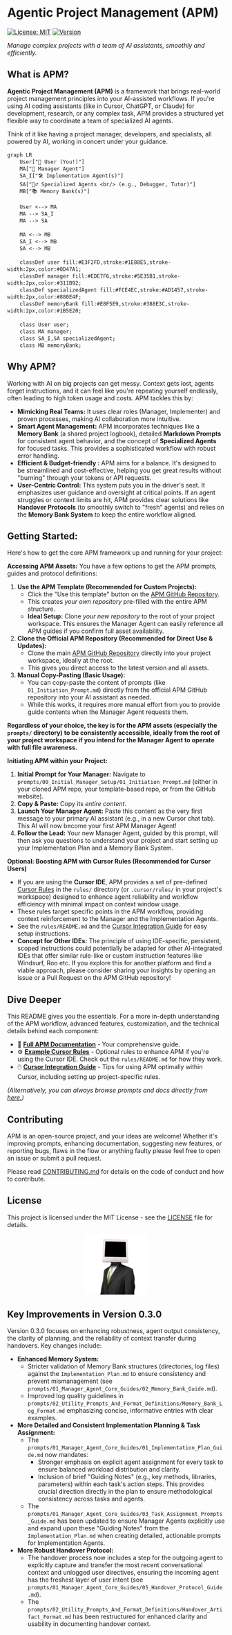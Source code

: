 # Agentic Project Management (APM)

[![License: MIT](https://img.shields.io/badge/License-MIT-yellow.svg)](https://opensource.org/licenses/MIT) [![Version](https://img.shields.io/badge/version-v0.3.0-blue)](https://github.com/sdi2200262/agentic-project-management/releases/tag/v0.3.0)

_Manage complex projects with a team of AI assistants, smoothly and efficiently._

## What is APM?

**Agentic Project Management (APM)** is a framework that brings real-world project management principles into your AI-assisted workflows. If you're using AI coding assistants (like in Cursor, ChatGPT, or Claude) for development, research, or any complex task, APM provides a structured yet flexible way to coordinate a team of specialized AI agents.

Think of it like having a project manager, developers, and specialists, all powered by AI, working in concert under your guidance.

```mermaid
graph LR
    User["👤 User (You!)"]
    MA["🤖 Manager Agent"]
    SA_I["🛠️ Implementation Agent(s)"]
    SA["🕵️‍♂️ Specialized Agents <br/> (e.g., Debugger, Tutor)"]
    MB["📚 Memory Bank(s)"]

    User <--> MA
    MA --> SA_I
    MA --> SA

    MA <--> MB
    SA_I <--> MB
    SA <--> MB

    classDef user fill:#E3F2FD,stroke:#1E88E5,stroke-width:2px,color:#0D47A1;
    classDef manager fill:#EDE7F6,stroke:#5E35B1,stroke-width:2px,color:#311B92;
    classDef specializedAgent fill:#FCE4EC,stroke:#AD1457,stroke-width:2px,color:#880E4F;
    classDef memoryBank fill:#E8F5E9,stroke:#388E3C,stroke-width:2px,color:#1B5E20;

    class User user;
    class MA manager;
    class SA_I,SA specializedAgent;
    class MB memoryBank;
```

## Why APM?

Working with AI on big projects can get messy. Context gets lost, agents forget instructions, and it can feel like you're repeating yourself endlessly, often leading to high token usage and costs. APM tackles this by:

- **Mimicking Real Teams:** It uses clear roles (Manager, Implementer) and proven processes, making AI collaboration more intuitive.
- **Smart Agent Management:** APM incorporates techniques like a **Memory Bank** (a shared project logbook), detailed **Markdown Prompts** for consistent agent behavior, and the concept of **Specialized Agents** for focused tasks. This provides a sophisticated workflow with robust error handling.
- **Efficient & Budget-friendly :** APM aims for a balance. It's designed to be streamlined and cost-effective, helping you get great results without "burning" through your tokens or API requests.
- **User-Centric Control:** This system puts you in the driver's seat. It emphasizes user guidance and oversight at critical points. If an agent struggles or context limits are hit, APM provides clear solutions like **Handover Protocols** (to smoothly switch to "fresh" agents) and relies on the **Memory Bank System** to keep the entire workflow aligned.

## Getting Started:

Here's how to get the core APM framework up and running for your project:

**Accessing APM Assets:** You have a few options to get the APM prompts, guides and protocol definitions:

1.  **Use the APM Template (Recommended for Custom Projects):**
    - Click the "Use this template" button on the [APM GitHub Repository](https://github.com/sdi2200262/agentic-project-management).
    - This creates _your own repository_ pre-filled with the entire APM structure.
    - **Ideal Setup:** Clone _your new repository_ to the root of your project workspace. This ensures the Manager Agent can easily reference all APM guides if you confirm full asset availability.
2.  **Clone the Official APM Repository (Recommended for Direct Use & Updates):**
    - Clone the main [APM GitHub Repository](https://github.com/sdi2200262/agentic-project-management) directly into your project workspace, ideally at the root.
    - This gives you direct access to the latest version and all assets.
3.  **Manual Copy-Pasting (Basic Usage):**
    - You can copy-paste the content of prompts (like `01_Initiation_Prompt.md`) directly from the official APM GitHub repository into your AI assistant as needed.
    - While this works, it requires more manual effort from you to provide guide contents when the Manager Agent requests them.

**Regardless of your choice, the key is for the APM assets (especially the `prompts/` directory) to be consistently accessible, ideally from the root of your project workspace if you intend for the Manager Agent to operate with full file awareness.**

**Initiating APM within your Project:**

1.  **Initial Prompt for Your Manager:** Navigate to `prompts/00_Initial_Manager_Setup/01_Initiation_Prompt.md` (either in your cloned APM repo, your template-based repo, or from the GitHub website).
2.  **Copy & Paste:** Copy its _entire content_.
3.  **Launch Your Manager Agent:** Paste this content as the very first message to your primary AI assistant (e.g., in a new Cursor chat tab). This AI will now become your first APM Manager Agent!
4.  **Follow the Lead:** Your new Manager Agent, guided by this prompt, will then ask you questions to understand your project and start setting up your Implementation Plan and a Memory Bank System.

**Optional: Boosting APM with Cursor Rules (Recommended for Cursor Users)**

- If you are using the **Cursor IDE**, APM provides a set of pre-defined [Cursor Rules](https://docs.cursor.com/context/rules) in the `rules/` directory (or `.cursor/rules/` in your project's workspace) designed to enhance agent reliability and workflow efficiency with minimal impact on context window usage.
- These rules target specific points in the APM workflow, providing context reinforcement to the Manager and the Implementation Agents.
- See the `rules/README.md` and the [Cursor Integration Guide](docs/04_Cursor_Integration_Guide.md) for easy setup instructions.
- **Concept for Other IDEs:** The principle of using IDE-specific, persistent, scoped instructions could potentially be adapted for other AI-integrated IDEs that offer similar rule-like or custom instruction features like Windsurf, Roo etc. If you explore this for another platform and find a viable approach, please consider sharing your insights by opening an issue or a Pull Request on the APM GitHub repository!

## Dive Deeper

This README gives you the essentials. For a more in-depth understanding of the APM workflow, advanced features, customization, and the technical details behind each component:

- 🚀 **[Full APM Documentation](docs/)** - Your comprehensive guide.
- ⚙️ **[Example Cursor Rules](rules/)** - Optional rules to enhance APM if you're using the Cursor IDE. Check out the `rules/README.md` for how they work.
- 🖱️ **[Cursor Integration Guide](docs/04_Cursor_Integration_Guide.md)** - Tips for using APM optimally within Cursor, including setting up project-specific rules.

_(Alternatively, you can always browse prompts and docs directly from [here.](https://github.com/sdi2200262/agentic-project-management))_

## Contributing

APM is an open-source project, and your ideas are welcome! Whether it's improving prompts, enhancing documentation, suggesting new features, or reporting bugs, flaws in the flow or anything faulty please feel free to open an issue or submit a pull request.

Please read [CONTRIBUTING.md](CONTRIBUTING.md) for details on the code of conduct and how to contribute.

## License

This project is licensed under the MIT License - see the [LICENSE](LICENSE) file for details.

<p align="center">
  <img src="assets/cobuter-man.png" alt="CobuterMan" width="150"/>
</p>

## Key Improvements in Version 0.3.0

Version 0.3.0 focuses on enhancing robustness, agent output consistency, the clarity of planning, and the reliability of context transfer during handovers. Key changes include:

- **Enhanced Memory System:**
    - Stricter validation of Memory Bank structures (directories, log files) against the `Implementation_Plan.md` to ensure consistency and prevent mismanagement (see `prompts/01_Manager_Agent_Core_Guides/02_Memory_Bank_Guide.md`).
    - Improved log quality guidelines in `prompts/02_Utility_Prompts_And_Format_Definitions/Memory_Bank_Log_Format.md` emphasizing concise, informative entries with clear examples.
- **More Detailed and Consistent Implementation Planning & Task Assignment:**
    - The `prompts/01_Manager_Agent_Core_Guides/01_Implementation_Plan_Guide.md` now mandates:
        - Stronger emphasis on explicit agent assignment for every task to ensure balanced workload distribution and clarity.
        - Inclusion of brief "Guiding Notes" (e.g., key methods, libraries, parameters) within each task's action steps. This provides crucial direction directly in the plan to ensure methodological consistency across tasks and agents.
    - The `prompts/01_Manager_Agent_Core_Guides/03_Task_Assignment_Prompts_Guide.md` has been updated to ensure Manager Agents explicitly use and expand upon these "Guiding Notes" from the `Implementation_Plan.md` when creating detailed, actionable prompts for Implementation Agents.
- **More Robust Handover Protocol:**
    - The handover process now includes a step for the outgoing agent to explicitly capture and transfer the most recent conversational context and unlogged user directives, ensuring the incoming agent has the freshest layer of user intent (see `prompts/01_Manager_Agent_Core_Guides/05_Handover_Protocol_Guide.md`).
    - The `prompts/02_Utility_Prompts_And_Format_Definitions/Handover_Artifact_Format.md` has been restructured for enhanced clarity and usability in documenting handover context.
